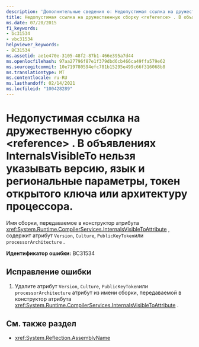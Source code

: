 ```yaml
---
description: 'Дополнительные сведения о: Недопустимая ссылка на дружественную сборку <reference> . В объявлениях InternalsVisibleTo нельзя указывать версию, язык и региональные параметры, токен открытого ключа или архитектуру процессора.'
title: Недопустимая ссылка на дружественную сборку <reference> . В объявлениях InternalsVisibleTo нельзя указывать версию, язык и региональные параметры, токен открытого ключа или архитектуру процессора.
ms.date: 07/20/2015
f1_keywords:
- bc31534
- vbc31534
helpviewer_keywords:
- BC31534
ms.assetid: ae1e470e-3105-48f2-87b1-466e395a7d44
ms.openlocfilehash: 97aa27796f87e1f379dbd6cb466ca49ffa579e62
ms.sourcegitcommit: 10e719780594efc781b15295e499c66f316068b8
ms.translationtype: MT
ms.contentlocale: ru-RU
ms.lasthandoff: 02/14/2021
ms.locfileid: "100428289"
---
```

# <a name="friend-assembly-reference-reference-is-invalid-internalsvisibleto-declarations-cannot-have-a-version-culture-public-key-token-or-processor-architecture-specified"></a>Недопустимая ссылка на дружественную сборку \<reference> . В объявлениях InternalsVisibleTo нельзя указывать версию, язык и региональные параметры, токен открытого ключа или архитектуру процессора.

Имя сборки, передаваемое в конструктор атрибута <xref:System.Runtime.CompilerServices.InternalsVisibleToAttribute> , содержит атрибут `Version`, `Culture`, `PublicKeyToken`или `processorArchitecture` .  
  
 **Идентификатор ошибки:** BC31534  
  
## <a name="to-correct-this-error"></a>Исправление ошибки  
  
1. Удалите атрибут `Version`, `Culture`, `PublicKeyToken`или `processorArchitecture` атрибут из имени сборки, передаваемой в конструктор атрибута <xref:System.Runtime.CompilerServices.InternalsVisibleToAttribute> .  
  
## <a name="see-also"></a>См. также раздел

- <xref:System.Reflection.AssemblyName>
